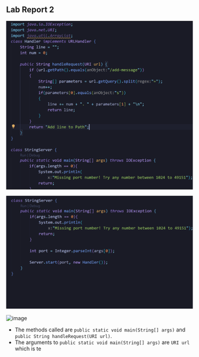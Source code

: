 ## Lab Report 2

![image](images/code1rep2.png)

![image](images/code2rep2.png)

![image](images/site1rep2.png)

- The methods called are ```public static void main(String[] args)``` and ```public String handleRequest(URI url)```.
- The arguments to ```public static void main(String[] args)``` are ```URI url``` which is te
